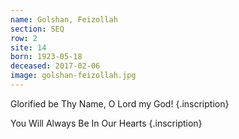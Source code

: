 ```yaml
---
name: Golshan, Feizollah
section: SEQ
row: 2
site: 14
born: 1923-05-18
deceased: 2017-02-06
image: golshan-feizollah.jpg
---
```


Glorified be Thy Name, O Lord my God!
{.inscription}

You Will Always Be In Our Hearts
{.inscription}


